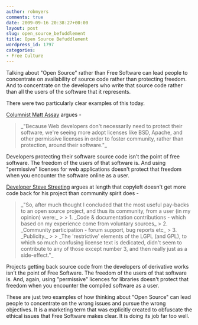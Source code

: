 ```yaml
---
author: robmyers
comments: true
date: 2009-09-16 20:38:27+00:00
layout: post
slug: open_source_befuddlement
title: Open Source Befuddlement
wordpress_id: 1797
categories:
- Free Culture
---
```


Talking about "Open Source" rather than Free Software can lead people to concentrate on availability of source code rather than protecting freedom. And to concentrate on the developers who write that source code rather than all the users of the software that it represents.  
  
There were two particularly clear examples of this today.  
  
[Columnist Matt Assay](http://news.cnet.com/8301-13505_3-10276903-16.html) argues -  
  


<blockquote>_"Because Web developers don't necessarily need to protect their
software, we're seeing more adopt licenses like BSD, Apache, and other
permissive licenses in order to foster community, rather than
protection, around their software."_  
</blockquote>

Developers protecting their software source code isn't the point of free software. The freedom of the users of that software is. And using "permissive" licenses for web applications doesn't protect that freedom when you encounter the software online as a user.   
  
[Developer Steve Streeting](http://www.stevestreeting.com/2009/09/15/my-evolving-view-of-open-source-licenses/) argues at length that copyleft doesn't get more code back for his project than community spirit does -  
  


<blockquote>_"So, after much thought I concluded that the most useful pay-backs to
an open source project, and thus its community, from a user (in my
opinion) were:_
> 
>   1. _Code & documentation contributions - which based on my experience come from voluntary sources_
>   2. _Community participation - forum support, bug reports etc_
>   3. _Publicity._
> 
> _The 'restrictive' elements of the LGPL (and GPL), to which so much
confusing license text is dedicated, didn't seem to contribute to any
of those except number 3, and then really just as a side-effect."_  

> 
> </blockquote>


  
Projects getting back source code from the developers of derivative works isn't the point of Free Software. The freedom of the users of that software is. And, again, using "permissive" licences for libraries doesn't protect that freedom when you encounter the compiled software as a user.   
  
These are just two examples of how thinking about "Open Source" can lead people to concentrate on the wrong issues and pursue the wrong objectives. It is a marketing term that was explicitly created to obfuscate the ethical issues that Free Software makes clear. It is doing its job far too well.   


